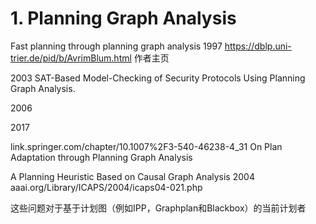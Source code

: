 # 1. Planning Graph Analysis

Fast planning through planning graph analysis 1997
https://dblp.uni-trier.de/pid/b/AvrimBlum.html 作者主页

2003 SAT-Based Model-Checking of Security Protocols Using Planning Graph Analysis. 

2006

2017 

link.springer.com/chapter/10.1007%2F3-540-46238-4_31
On Plan Adaptation through Planning Graph Analysis

A Planning Heuristic Based on Causal Graph Analysis 2004
aaai.org/Library/ICAPS/2004/icaps04-021.php


这些问题对于基于计划图（例如IPP，Graphplan和Blackbox）的当前计划者


















